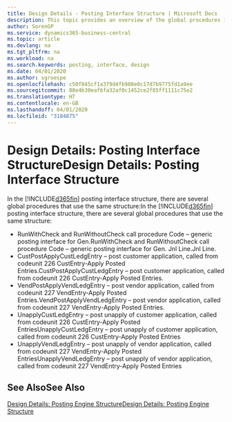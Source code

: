 ```yaml
---
title: Design Details - Posting Interface Structure | Microsoft Docs
description: This topic provides an overview of the global procedures in the posting interface structure.
author: SorenGP
ms.service: dynamics365-business-central
ms.topic: article
ms.devlang: na
ms.tgt_pltfrm: na
ms.workload: na
ms.search.keywords: posting, interface, design
ms.date: 04/01/2020
ms.author: sgroespe
ms.openlocfilehash: c50f045cf1a379d4fb908e0c17d7b9775fd1a9ee
ms.sourcegitcommit: 88e4b30eaf6fa32af0c1452ce2f85ff1111c75e2
ms.translationtype: HT
ms.contentlocale: en-GB
ms.lasthandoff: 04/01/2020
ms.locfileid: "3184875"
---
```

# <a name="design-details-posting-interface-structure"></a><span data-ttu-id="b310e-103">Design Details: Posting Interface Structure</span><span class="sxs-lookup"><span data-stu-id="b310e-103">Design Details: Posting Interface Structure</span></span>
<span data-ttu-id="b310e-104">In the [!INCLUDE[d365fin](includes/d365fin_md.md)] posting interface structure, there are several global procedures that use the same structure:</span><span class="sxs-lookup"><span data-stu-id="b310e-104">In the [!INCLUDE[d365fin](includes/d365fin_md.md)] posting interface structure, there are several global procedures that use the same structure:</span></span>  
  
* <span data-ttu-id="b310e-105">RunWithCheck and RunWithoutCheck call procedure Code – generic posting interface for Gen.</span><span class="sxs-lookup"><span data-stu-id="b310e-105">RunWithCheck and RunWithoutCheck call procedure Code – generic posting interface for Gen.</span></span> <span data-ttu-id="b310e-106">Jnl Line.</span><span class="sxs-lookup"><span data-stu-id="b310e-106">Jnl Line.</span></span>  
* <span data-ttu-id="b310e-107">CustPostApplyCustLedgEntry – post customer application, called from codeunit 226 CustEntry-Apply Posted Entries.</span><span class="sxs-lookup"><span data-stu-id="b310e-107">CustPostApplyCustLedgEntry – post customer application, called from codeunit 226 CustEntry-Apply Posted Entries.</span></span>  
* <span data-ttu-id="b310e-108">VendPostApplyVendLedgEntry – post vendor application, called from codeunit 227 VendEntry-Apply Posted Entries.</span><span class="sxs-lookup"><span data-stu-id="b310e-108">VendPostApplyVendLedgEntry – post vendor application, called from codeunit 227 VendEntry-Apply Posted Entries.</span></span>  
* <span data-ttu-id="b310e-109">UnapplyCustLedgEntry – post unapply of customer application, called from codeunit 226 CustEntry-Apply Posted Entries</span><span class="sxs-lookup"><span data-stu-id="b310e-109">UnapplyCustLedgEntry – post unapply of customer application, called from codeunit 226 CustEntry-Apply Posted Entries</span></span>  
* <span data-ttu-id="b310e-110">UnapplyVendLedgEntry – post unapply of vendor application, called from codeunit 227 VendEntry-Apply Posted Entries</span><span class="sxs-lookup"><span data-stu-id="b310e-110">UnapplyVendLedgEntry – post unapply of vendor application, called from codeunit 227 VendEntry-Apply Posted Entries</span></span>  
  
## <a name="see-also"></a><span data-ttu-id="b310e-111">See Also</span><span class="sxs-lookup"><span data-stu-id="b310e-111">See Also</span></span>  
[<span data-ttu-id="b310e-112">Design Details: Posting Engine Structure</span><span class="sxs-lookup"><span data-stu-id="b310e-112">Design Details: Posting Engine Structure</span></span>](design-details-posting-engine-structure.md)